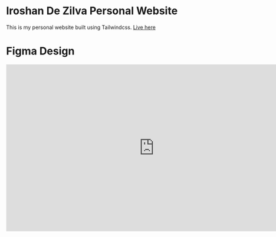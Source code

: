 # Iroshan De Zilva Personal Website

This is my personal website built using Tailwindcss. [Live here](https://www.iroshandezilva.com/)

# Figma Design

<iframe style="border: 1px solid rgba(0, 0, 0, 0.1);" width="800" height="450" src="https://www.figma.com/embed?embed_host=share&url=https%3A%2F%2Fwww.figma.com%2Ffile%2FMChSt36SQHsSNacgUtrzTR%2FIroshandezilva.com%3Fnode-id%3D0%253A3" allowfullscreen></iframe>

